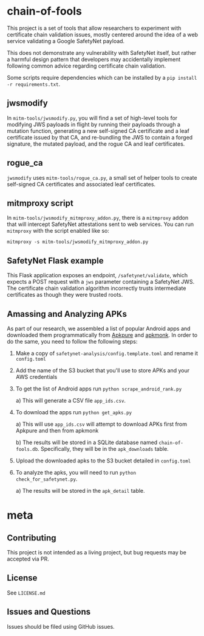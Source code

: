 # chain-of-fools

This project is a set of tools that allow researchers to experiment with certificate chain validation issues, mostly centered around the idea of a web service validating a Google SafetyNet payload.

This does not demonstrate any vulnerability with SafetyNet itself, but rather a harmful design pattern that developers may accidentally implement following common advice regarding certificate chain validation.

Some scripts require dependencies which can be installed by a `pip install -r requirements.txt`.

## jwsmodify

In `mitm-tools/jwsmodify.py`, you will find a set of high-level tools for modifying JWS payloads in flight by running their payloads through a mutation function, generating a new self-signed CA certificate and a leaf certificate issued by that CA, and re-bundling the JWS to contain a forged signature, the mutated payload, and the rogue CA and leaf certificates.

## rogue_ca

`jwsmodify` uses `mitm-tools/rogue_ca.py`, a small set of helper tools to create self-signed CA certificates and associated leaf certificates.

## mitmproxy script

In `mitm-tools/jwsmodify_mitmproxy_addon.py`, there is a `mitmproxy` addon that will intercept SafetyNet attestations sent to web services. You can run `mitmproxy` with the script enabled like so:

`mitmproxy -s mitm-tools/jwsmodify_mitmproxy_addon.py`

## SafetyNet Flask example

This Flask application exposes an endpoint, `/safetynet/validate`, which expects a POST request with a `jws` parameter containing a SafetyNet JWS. The certificate chain validation algorithm incorrectly trusts intermediate certificates as though they were trusted roots.

## Amassing and Analyzing APKs
As part of our research, we assembled a list of popular Android apps and downloaded them programmatically from [Apkpure](https://apkpure.com/) and [apkmonk](https://www.apkmonk.com/). In order to do the same, you need to follow the following steps:
1) Make a copy of `safetynet-analysis/config.template.toml` and rename it `config.toml`
2) Add the name of the S3 bucket that you'll use to store APKs and your AWS credentials
3) To get the list of Android apps run `python scrape_android_rank.py`

    a) This will generate a CSV file `app_ids.csv`.
4) To download the apps run `python get_apks.py`

    a) This will use `app_ids.csv` will attempt to download APKs first from Apkpure and then from apkmonk
    
    b) The results will be stored in a SQLite database named `chain-of-fools.db`. Specifically, they will be in the `apk_downloads` table.

5) Upload the downloaded apks to the S3 bucket detailed in `config.toml`
6) To analyze the apks, you will need to run `python check_for_safetynet.py`.

    a) The results will be stored in the `apk_detail` table.


# meta

## Contributing

This project is not intended as a living project, but bug requests may be accepted via PR.

## License

See `LICENSE.md`

## Issues and Questions

Issues should be filed using GitHub issues.
